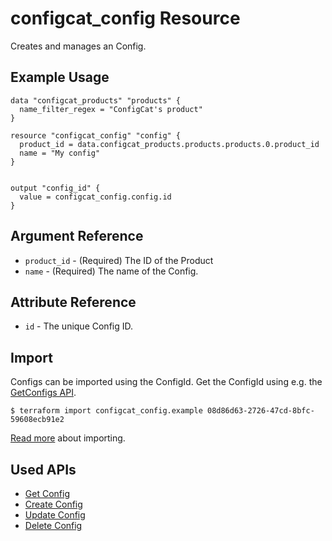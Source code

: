 # configcat_config Resource

Creates and manages an Config.  

## Example Usage

```hcl
data "configcat_products" "products" {
  name_filter_regex = "ConfigCat's product"
}

resource "configcat_config" "config" {
  product_id = data.configcat_products.products.products.0.product_id
  name = "My config"
}


output "config_id" {
  value = configcat_config.config.id
}
```

## Argument Reference

* `product_id` - (Required) The ID of the Product
* `name` - (Required) The name of the Config.

## Attribute Reference

* `id` - The unique Config ID.

## Import

Configs can be imported using the ConfigId. Get the ConfigId using e.g. the [GetConfigs API](https://api.configcat.com/docs/#operation/get-configs).

```
$ terraform import configcat_config.example 08d86d63-2726-47cd-8bfc-59608ecb91e2
```

[Read more](https://learn.hashicorp.com/tutorials/terraform/state-import) about importing.

## Used APIs
* [Get Config](https://api.configcat.com/docs/index.html#operation/get-config)
* [Create Config](https://api.configcat.com/docs/index.html#operation/create-config)
* [Update Config](https://api.configcat.com/docs/index.html#operation/update-config)
* [Delete Config](https://api.configcat.com/docs/index.html#operation/delete-config)
